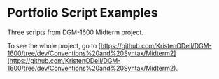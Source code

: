 # Portfolio Script Examples

Three scripts from DGM-1600 Midterm project.

To see the whole project, go to [https://github.com/KristenODell/DGM-1600/tree/dev/Conventions%20and%20Syntax/Midterm2](https://github.com/KristenODell/DGM-1600/tree/dev/Conventions%20and%20Syntax/Midterm2).
